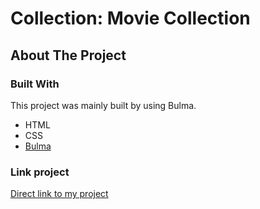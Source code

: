# Collection: Movie Collection

<!-- ABOUT THE PROJECT -->
## About The Project

### Built With
This project was mainly built by using Bulma.

* HTML
* CSS
* [Bulma](https://bulma.io/)


### Link project
[Direct link to my project](https://denababaie.github.io/collection/) 
